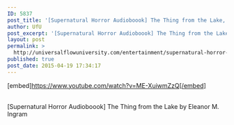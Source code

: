```yaml
---
ID: 5837
post_title: '[Supernatural Horror Audioboook] The Thing from the Lake,'
author: UfU
post_excerpt: '[Supernatural Horror Audioboook] The Thing from the Lake by  Eleanor M. Ingram'
layout: post
permalink: >
  http://universalflowuniversity.com/entertainment/supernatural-horror-audioboook-the-thing-from-the-lake/
published: true
post_date: 2015-04-19 17:34:17
---
```

[embed]https://www.youtube.com/watch?v=ME-XuiwmZzQ[/embed]</br></br>
<p>[Supernatural Horror Audioboook] The Thing from the Lake by  Eleanor M. Ingram</p>